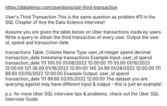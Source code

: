 https://datalemur.com/questions/sql-third-transaction

User's Third Transaction
This is the same question as problem #11 in the SQL Chapter of Ace the Data Science Interview!

Assume you are given the table below on Uber transactions made by users. Write a query to obtain the third transaction of every user. Output the user id, spend and transaction date.

transactions Table:
Column Name	Type
user_id	integer
spend	decimal
transaction_date	timestamp
transactions Example Input:
user_id	spend	transaction_date
111	100.50	01/08/2022 12:00:00
111	55.00	01/10/2022 12:00:00
121	36.00	01/18/2022 12:00:00
145	24.99	01/26/2022 12:00:00
111	89.60	02/05/2022 12:00:00
Example Output:
user_id	spend	transaction_date
111	89.60	02/05/2022 12:00:00
The dataset you are querying against may have different input & output - this is just an example!

p.s. for more Uber SQL interview tips & problems, check out the Uber SQL Interview Guide
